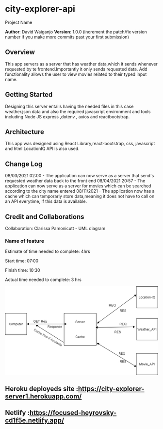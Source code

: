 # city-explorer-api

 Project Name

**Author**: David Waiganjo
**Version**: 1.0.0 (increment the patch/fix version number if you make more commits past your first submission)

## Overview

This app servers as a server that has weather data,which it sends whenever requested by te frontend.Importantly it only sends requested data. Add functionality allows the user to view movies related to their typed input name.

## Getting Started

Designing this server entails having the needed files in this case weather.json data and also the required javascript environment and tools including Node JS express ,dotenv , axios and reactbootstrap.

## Architecture

This app was designed using React Library,react-bootstrap, css, javascript and html.LocationIQ API is also used.

## Change Log

08/03/2021 02:00 - The application can now serve as a server that send's requested weather data back to the front end
08/04/2021 20:57 - The application can now serve as a server for movies which can be searched according to the city name entered
08/11/2021 - The application now has a cache which can temporarly store data,meaning it does not have to call on an API everytime, if this data is available.

## Credit and Collaborations

Collaboration: Clarissa Pamonicutt - UML diagram

### Name of feature

Estimate of time needed to complete: 4hrs

Start time: 07:00

Finish time: 10:30

Actual time needed to complete: 3 hrs

![UML pic](./Lab10%20-%20UML.png)

## Heroku deployeds site :<https://city-explorer-server1.herokuapp.com/>

## Netlify :<https://focused-heyrovsky-cd1f5e.netlify.app/>
